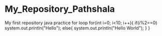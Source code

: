 # My_Repository_Pathshala
My first repository
java practice for loop
for(int i=0; i<10; i++){
if(i%2==0)
system.out.println("Hello");
else{
system.out.println("Hello World");
}
}

